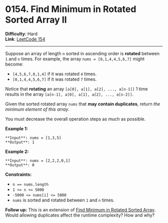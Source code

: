 # 0154. Find Minimum in Rotated Sorted Array II

**Difficulty**: Hard  
**Link**: [LeetCode 154](https://leetcode.com/problems/find-minimum-in-rotated-sorted-array-ii/)

---

Suppose an array of length `n` sorted in ascending order is **rotated** between `1` and `n` times. For example, the array `nums = [0,1,4,4,5,6,7]` might become:

* `[4,5,6,7,0,1,4]` if it was rotated `4` times.
* `[0,1,4,4,5,6,7]` if it was rotated `7` times.

Notice that **rotating** an array `[a[0], a[1], a[2], ..., a[n-1]]` 1 time results in the array `[a[n-1], a[0], a[1], a[2], ..., a[n-2]]`.

Given the sorted rotated array `nums` that **may contain duplicates**, return _the minimum element of this array_.

You must decrease the overall operation steps as much as possible.

**Example 1:**

    **Input**: nums = [1,3,5]
    **Output**: 1

**Example 2:**

    **Input**: nums = [2,2,2,0,1]
    **Output**: 0

**Constraints:**

* `n == nums.length`
* `1 <= n <= 5000`
* `-5000 <= nums[i] <= 5000`
* `nums` is sorted and rotated between `1` and `n` times.

**Follow up:** This is an extension of [Find Minimum in Rotated Sorted Array](https://leetcode.com/problems/find-minimum-in-rotated-sorted-array/). Would allowing duplicates affect the runtime complexity? How and why?
